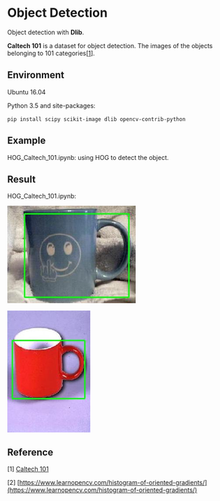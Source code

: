 # Object Detection

Object detection with **Dlib**.

**Caltech 101** is a dataset for object detection. The images of the objects belonging to 101 categories[[1](http://www.vision.caltech.edu/Image_Datasets/Caltech101/)].

## Environment

Ubuntu 16.04

Python 3.5 and site-packages:

    pip install scipy scikit-image dlib opencv-contrib-python 

## Example

HOG_Caltech_101.ipynb: using HOG to detect the object.

## Result

HOG_Caltech_101.ipynb:

![Alt text](asset/cup1.jpg "cup with bounding box")

![Alt text](asset/cup2.jpg "cup with bounding box")

## Reference

[1] [Caltech 101](http://www.vision.caltech.edu/Image_Datasets/Caltech101/)

[2] [https://www.learnopencv.com/histogram-of-oriented-gradients/](https://www.learnopencv.com/histogram-of-oriented-gradients/)